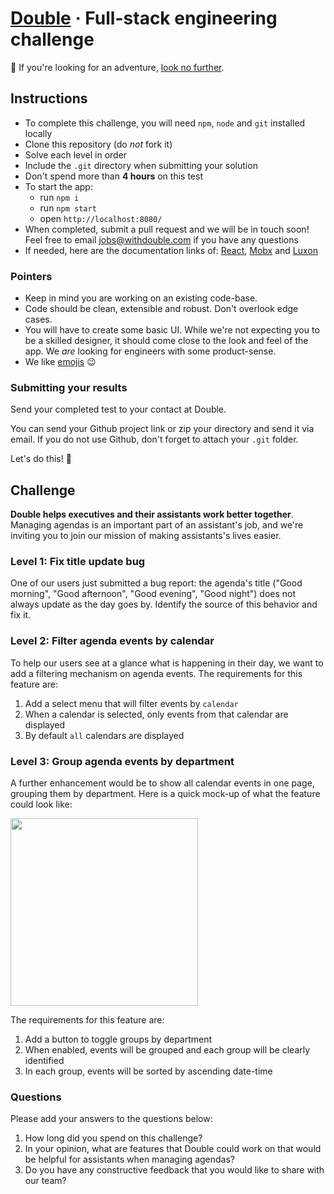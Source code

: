 # [Double](https://withdouble.com) · Full-stack engineering challenge

:wave: If you're looking for an adventure, [look no further](https://withdouble.com/jobs).

## Instructions

- To complete this challenge, you will need `npm`, `node` and `git` installed locally
- Clone this repository (do *not* fork it)
- Solve each level in order
- Include the `.git` directory when submitting your solution
- Don't spend more than **4 hours** on this test
- To start the app:
  - run `npm i`
  - run `npm start`
  - open `http://localhost:8080/`
- When completed, submit a pull request and we will be in touch soon! Feel free to email jobs@withdouble.com if you have any questions
- If needed, here are the documentation links of: [React](https://reactjs.org/), [Mobx](https://mobx.js.org/index.html) and [Luxon](https://moment.github.io/luxon/index.html)


### Pointers

- Keep in mind you are working on an existing code-base.
- Code should be clean, extensible and robust. Don't overlook edge cases.
- You will have to create some basic UI. While we're not expecting you to be a skilled designer, it should come close to the look and feel of the app. We *are* looking for engineers with some product-sense.
- We like [emojis](https://gitmoji.carloscuesta.me/) :wink:


### Submitting your results

Send your completed test to your contact at Double.

You can send your Github project link or zip your directory and send it via email. If you do not use Github, don't forget to attach your `.git` folder.



Let's do this! :muscle:


## Challenge

**Double helps executives and their assistants work better together**. Managing agendas is an important part of an assistant's job, and we're inviting you to join our mission of making assistants's lives easier.

### Level 1: Fix title update bug

One of our users just submitted a bug report: the agenda's title ("Good morning", "Good afternoon", "Good evening", "Good night") does not always update as the day goes by.
Identify the source of this behavior and fix it.


### Level 2: Filter agenda events by calendar

To help our users see at a glance what is happening in their day, we want to add a filtering mechanism on agenda events. The requirements for this feature are:

1. Add a select menu that will filter events by `calendar`
2. When a calendar is selected, only events from that calendar are displayed
3. By default `all` calendars are displayed


### Level 3: Group agenda events by department

A further enhancement would be to show all calendar events in one page, grouping them by department. Here is a quick mock-up of what the feature could look like:

<img src="https://user-images.githubusercontent.com/45558407/61964225-5f967b80-af9b-11e9-9e39-b201a5644bf9.png" width="300" />

The requirements for this feature are:

1. Add a button to toggle groups by department
2. When enabled, events will be grouped and each group will be clearly identified
3. In each group, events will be sorted by ascending date-time


### Questions

Please add your answers to the questions below:

1. How long did you spend on this challenge?
2. In your opinion, what are features that Double could work on that would be helpful for assistants when managing agendas?
3. Do you have any constructive feedback that you would like to share with our team?
